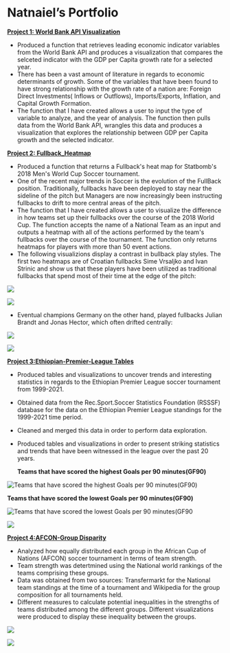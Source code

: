 # Natnaiel’s Portfolio

[**Project 1: World Bank API Visualization**](https://github.com/Natnaiel98/Fullback_Heatmap)
- Produced a function that retrieves leading economic indicator variables from the World Bank API and produces a visualization that compares the selceted indicator with the GDP per Capita growth rate for a selected year.
- There has been a vast amount of literature in regards to economic determinants of growth. Some of the variables that have been found to have strong relationship with the growth rate of a nation are: Foreign Direct Investments( Inflows or Outflows), Imports/Exports, Inflation, and Capital Growth Formation.
- The function that I have created allows a user to input the type of variable to analyze, and the year of analysis. The function then pulls data from the World Bank API, wrangles this data and produces a visualization that explores the relationship between GDP per Capita growth and the selected indicator.




[**Project 2: Fullback_Heatmap**](https://github.com/Natnaiel98/Fullback_Heatmap)
- Produced  a function that returns a Fullback's heat map for Statbomb's 2018 Men's World Cup Soccer tournament.
- One of the recent major trends in Soccer is the evolution of the FullBack position. Traditionally, fullbacks have been deployed to stay near the sideline of the pitch but Managers are now  increasingly been instructing fullbacks to drift to more central areas of the pitch. 
- The function that I have created allows a user to visualize the difference in how teams set up their fullbacks over the course of the 2018 World Cup. The function accepts the name of a National Team as an input and outputs a heatmap with all of the actions performed by the team's fullbacks over the course of the tournament. The function only returns heatmaps for players with more than 50 event actions.
- The following visualizions display a contrast in bullback play styles. The first two heatmaps are of Croatian fullbacks Sime Vrsaljko and Ivan Strinic and show us that these players have been utilized as traditional fullbacks that spend most of their time at the edge of the pitch:

![](Images/Croatia-%20Vrsaljlko%20Heatmap.png)

![](Images/Croatia-Ivan%20Strinic%20Heatmap.png)

- Eventual champions Germany on the other hand, played fullbacks Julian Brandt and Jonas Hector, which often drifted centrally:


![](Images/Gernany_Julian%20Brandt%20Heatmap.png)

![](Images/Germany_Jonas%20Hector%20Heatmap.png)

[**Project 3:Ethiopian-Premier-League Tables**](https://github.com/Natnaiel98/Ethiopian-Premier-League-Statistic-Tables)
- Produced tables and visualizations to uncover trends and interesting statistics in regards to the Ethiopian Premier League soccer tournament from 1999-2021.
- Obtained data from the Rec.Sport.Soccer Statistics Foundation (RSSSF) database for the data on the Ethiopian Premier League standings for the 1999-2021 time period.
- Cleaned and merged this data in order to perform data exploration.
- Produced tables and visualizations in order to present striking statistics and trends that have been witnessed in the league over the past 20 years.

  **Teams that have scored the highest Goals per 90 minutes(GF90)**
  
![Teams that have scored the highest Goals per 90 minutes(GF90)](Images/HighestGoals.png)

 **Teams that have scored the lowest Goals per 90 minutes(GF90)**
 
![Teams that have scored the lowest Goals per 90 minutes(GF90](Images/LowestGoals.png)

![](Images/Number%20of%20Club%20Relegations.png)

[**Project 4:AFCON-Group Disparity**](https://github.com/Natnaiel98/AFCON-Group-Disparity)

- Analyzed how equally distributed each group in the African Cup of Nations (AFCON) soccer tournament in terms of team strength.
- Team strength was detertmined using the National world rankings of the teams comprising these groups.
- Data was obtained from two sources: Transfermarkt for the National team standings at the time of a tournament and Wikipedia for the group composition for all tournaments held.
- Different measures to calculate potential inequalities in the strengths of teams distributed among the different groups. Different visualizations were produced to display these inequality between the groups.

![](Images/Average%20Fifa%20Ranking%20of%20Afcon%202021%20Groups.png)

![](Images/FIFA%20Ranking%20Difference%20between%20Third%20and%20Fourth%20Pot%20teams.png)



